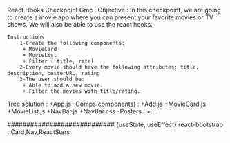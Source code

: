 React Hooks Checkpoint Gmc : 
    Objective : 
        In this checkpoint, we are going to create a movie app where you can present your favorite movies or TV shows. We will also be able to use the react hooks.

    Instructions
        1-Create the following components:
         + MovieCard
         + MovieList
         + Filter ( title, rate)
        2-Every movie should have the following attributes: title, description, posterURL, rating
        3-The user should be:
         + Able to add a new movie.
         + Filter the movies with title/rating.

Tree solution : 
+App.js
    -Comps(components) : 
        +Add.js
        +MovieCard.js
        +MovieList.js
        +NavBar.js
        +NavBar.css
    -Posters :
        +....

############################
{useState, useEffect}
react-bootstrap : Card,Nav,ReactStars
